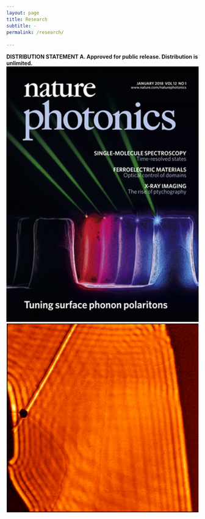 ```yaml
---
layout: page
title: Research
subtitle: -
permalink: /research/

---
```


**DISTRIBUTION STATEMENT A. Approved for public release. Distribution is unlimited.**
![figure1](/assets/img/nphoton_tuning.png)
![figure2](/assets/img/nmat_isotopic.png)
